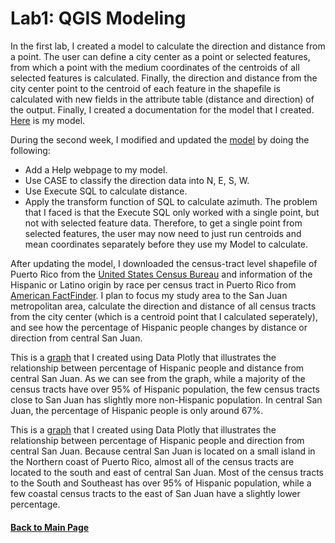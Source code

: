 # Lab1: QGIS Modeling
In the first lab, I created a model to calculate the direction and distance from a point. The user can define a city center as a point or selected features, from which a point with the medium coordinates of the centroids of all selected features is calculated. Finally, the direction and distance from the city center point to the centroid of each feature in the shapefile is calculated with new fields in the attribute table (distance and direction) of the output. Finally, I created a documentation for the model that I created. [Here](model/distance_from_point.model3) is my model.

During the second week, I modified and updated the [model](model/distance_from_point.model3) by doing the following:
- Add a Help webpage to my model.
- Use CASE to classify the direction data into N, E, S, W.
- Use Execute SQL to calculate distance.
- Apply the transform function of SQL to calculate azimuth.
The problem that I faced is that the Execute SQL only worked with a single point, but not with selected feature data. Therefore, to get a single point from selected features, the user may now need to just run centroids and mean coordinates separately before they use my Model to calculate. 

After updating the model, I downloaded the census-tract level shapefile of Puerto Rico from the [United States Census Bureau](https://www.census.gov/geographies/mapping-files/time-series/geo/carto-boundary-file.html) and information of the Hispanic or Latino origin by race per census tract in Puerto Rico from [American FactFinder](https://factfinder.census.gov/faces/nav/jsf/pages/index.xhtml). I plan to focus my study area to the San Juan metropolitan area, calculate the direction and distance of all census tracts from the city center (which is a centroid point that I calculated seperately), and see how the percentage of Hispanic people changes by distance or direction from central San Juan. 

This is a [graph](Plot/San_Juan_Plot%201.html) that I created using Data Plotly that illustrates the relationship between percentage of Hispanic people and distance from central San Juan. As we can see from the graph, while a majority of the census tracts have over 95% of Hispanic population, the few census tracts close to San Juan has slightly more non-Hispanic population. In central San Juan, the percentage of Hispanic people is only around 67%.

This is a [graph](Plot/San_Juan_Plot%202.html) that I created using Data Plotly that illustrates the relationship between percentage of Hispanic people and direction from central San Juan. Because central San Juan is located on a small island in the Northern coast of Puerto Rico, almost all of the census tracts are located to the south and east of central San Juan. Most of the census tracts to the South and Southeast has over 95% of Hispanic population, while a few coastal census tracts to the east of San Juan have a slightly lower percentage. 


#### [Back to Main Page](index.md)
